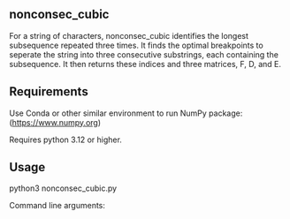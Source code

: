 ## nonconsec_cubic

For a string of characters, nonconsec_cubic identifies the longest subsequence 
repeated three times. It finds the optimal breakpoints to seperate the string 
into three consecutive substrings, each containing the subsequence. It then 
returns these indices and three matrices, F, D, and E. 

## Requirements

Use Conda or other similar environment to run NumPy package:
(https://www.numpy.org)

Requires python 3.12 or higher. 

## Usage

python3 nonconsec_cubic.py

Command line arguments: 


